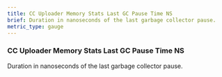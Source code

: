 ```yaml
---
title: CC Uploader Memory Stats Last GC Pause Time NS
brief: Duration in nanoseconds of the last garbage collector pause.
metric_type: gauge
---
```


### CC Uploader Memory Stats Last GC Pause Time NS

Duration in nanoseconds of the last garbage collector pause.